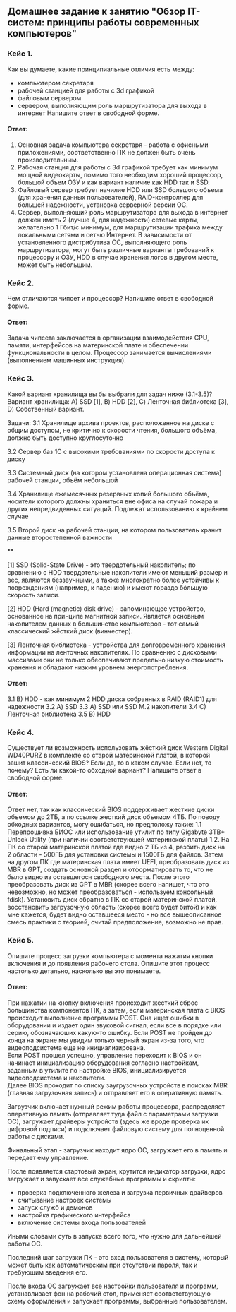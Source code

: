 
## Домашнее задание к занятию "Обзор IT-систем: принципы работы современных компьютеров"

### Кейс 1.
Как вы думаете, какие принципиальные отличия есть между:
- компьютером секретаря
- рабочей станцией для работы с 3d графикой
- файловым сервером
- сервером, выполняющим роль маршрутизатора для выхода в интернет
Напишите ответ в свободной форме.

#### Ответ:
1. Основная задача компьютера секретаря - работа с офисными приложениями, соответственно ПК не должен быть очень производительным.
2. Рабочая станция для работы с 3d графикой требует как минимум мощной видеокарты, помимо того необходим хороший процессор, большой объем ОЗУ и как вариант наличие как HDD так и SSD.
3. Файловый сервер требует начилие HDD или SSD большого объема (для хранения данных пользователей), RAID-контроллер для большей надежности, установка серверной версии ОС.
4. Сервер, выполняющий роль маршрутизатора для выхода в интернет должен иметь 2 (лучше 4, для надежности) сетевые карты, желательно 1 Гбит/c минимум, для маршрутизации трафика между локальными сетями и сетью Интернет. В зависимости от установленного дистрибутива ОС, выполняющего роль маршрутизатора, могут быть различные варианты требований к процессору и ОЗУ, HDD в случае хранения логов в другом месте, может быть небольшим.  


### Кейс 2.
Чем отличаются чипсет и процессор? Напишите ответ в свободной форме.

#### Ответ:
Задача чипсета заключается в организации взаимодействия CPU, памяти, интерфейсов на материнской плате и обеспечении функциональности в целом.
Процессор занимается вычислениями (выполнением машинных инструкция).  


### Кейс 3.
Какой вариант хранилища вы бы выбрали для задач ниже (3.1-3.5)?
Вариант хранилища:
А) SSD [1], B) HDD [2], C) Ленточная библиотека [3], D) Собственный вариант.

Задачи:
3.1 Хранилище архива проектов, расположенное на диске с общим доступом, не критично к скорости чтения, большого объёма, должно быть доступно круглосуточно

3.2 Сервер баз 1С с высокими требованиями по скорости доступа к диску

3.3 Системный диск (на котором установлена операционная система) рабочей станции, объём небольшой

3.4 Хранилище ежемесячных резервных копий большого объёма, носители которого должны храниться вне офиса на случай пожара и других непредвиденных ситуаций. Подлежат использованию к крайнем случае

3.5 Второй диск на рабочей станции, на котором пользователь хранит данные второстепенной важности

**

[1] SSD (Solid-State Drive) - это твердотельный накопитель; по сравнению с HDD твердотельные накопители имеют меньший размер и вес, являются беззвучными, а также многократно более устойчивы к повреждениям (например, к падению) и имеют гораздо бóльшую скорость записи.

[2] HDD (Hard (magnetic) disk drive) - запоминающее устройство, основанное на принципе магнитной записи. Является основным накопителем данных в большинстве компьютеров - тот самый классический жёсткий диск (винчестер).

[3] Ленточная библиотека - устройства для долговременного хранения информации на ленточных накопителях. По сравнению с дисковыми массивами они не только обеспечивают предельно низкую стоимость хранения и обладают низким уровнем энергопотребления.

#### Ответ:
3.1 B) HDD - как минимум 2 HDD диска собранных в RAID (RAID1) для надежности
3.2 А) SSD 
3.3 А) SSD или SSD M.2 накопители
3.4 C) Ленточная библиотека
3.5 B) HDD  


### Кейс 4.
Существует ли возможность использовать жёсткий диск Western Digital WD40PURZ в комплекте со старой материнской платой, в которой зашит классический BIOS? Если да, то в каком случае. Если нет, то почему? Есть ли какой-то обходной вариант? Напишите ответ в свободной форме.

#### Ответ:
Ответ нет, так как классический BIOS поддерживает жесткие диски объемом до 2ТБ, а по ссылке жесткий диск объемом 4ТБ.
По поводу обходных вариантов, могу ошибаться, но предположу такие:
1.1 Перепрошивка БИОС или использование утилит по типу Gigabyte 3TB+ Unlock Utility (при наличии соответствующей материнской платы)
1.2. На ПК со старой материнской платой где видно 2 ТБ из 4, разбить диск на 2 области - 500ГБ для установки системы и 1500ГБ для файлов. Затем на другом ПК где материнская плата имеет UEFI, преобразовать диск из MBR в GPT, создать основной раздел и отформатировать то, что не было видно из оставшегося свободного места. После этого преобразовать диск из GPT в MBR (скорее всего напишет, что это невозможно, но может преобразоваться - используем консольный fdisk). 
Установить диск обратно в ПК со старой материнской платой, восстановить загрузочную область (скорее всего будет битой) и как мне кажется, будет видно оставшееся место - но все вышеописанное смесь практики с теорией, считай предположение, возможно не прав.  

### Кейс 5.
Опишите процесс загрузки компьютера с момента нажатия кнопки включения и до появления рабочего стола. Опишите этот процесс настолько детально, насколько вы это понимаете.

#### Ответ:
При нажатии на кнопку включения происходит жесткий сброс большинства компонентов ПК, а затем, если материнская плата с BIOS происходит выполнение программы POST.
Она ищет ошибки в оборудовании и издает один звуковой сигнал, если все в порядке или серию, обозначаюших какую-то ошибку.
Если POST не пройден до конца на экране мы увидим только черный экран из-за того, что видеоподсистема еще не инициализирована.  
Если POST прошел успешно, управление переходит к BIOS и он начинает инициализацию оборудования согласно настройкам, заданным в утилите по настройке BIOS, инициализируется видеоподсистема и накопители.  
Далее BIOS проходит по списку заугрузочных устройств в поисках MBR (главная загрузочная запись) и отправляет его в оперативную память.  

Загрузчик включает нужный режим работы процессора, распределяет оперативную память (отправляет туда файл с параметрами загрузки ОС), загружает драйверы устройств (здесь же вроде проверка их цифровой подписи) и подключает файловую систему для полноценной работы с дисками.  

Финальный этап - загрузчик находит ядро ОС, загружает его в память и передает ему управление.  

После появляется стартовый экран, крутится индикатор загрузки, ядро загружает и запускает все служебные программы и скрипты:
- проверка подключенного железа и загрузка первичных драйверов
- считывание настроек системы
- запуск служб и демонов
- настройка графического интерфейса
- включение системы входа пользователей

Иными словами суть в запуске всего того, что нужно для дальнейшей работы ОС.  

Последний шаг загрузки ПК - это вход пользователя в систему, который может быть как автоматическим при отсутствии пароля, так и требующим введения его.  

После входа ОС загружает все настройки пользователя и программ, устанавливает фон на рабочий стол, применяет соответствующую схему оформления и запускает программы, выбранные пользователем.


